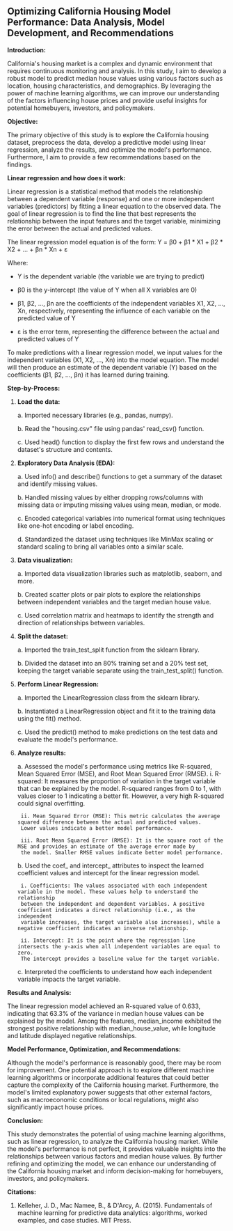 ## Optimizing California Housing Model Performance: Data Analysis, Model Development, and Recommendations

**Introduction:**

California's housing market is a complex and dynamic environment that requires continuous monitoring and analysis. In this study, I aim to develop a robust model to predict median house values using various factors such as location, housing characteristics, and demographics. By leveraging the power of machine learning algorithms, we can improve our understanding of the factors influencing house prices and provide useful insights for potential homebuyers, investors, and policymakers.

**Objective:**

The primary objective of this study is to explore the California housing dataset, preprocess the data, develop a predictive model using linear regression, analyze the results, and optimize the model's performance. Furthermore, I aim to provide a few recommendations based on the findings.

**Linear regression and how does it work:**

Linear regression is a statistical method that models the relationship between a dependent variable (response) and one or more independent variables (predictors) by fitting a linear equation to the observed data. The goal of linear regression is to find the line that best represents the relationship between the input features and the target variable, minimizing the error between the actual and predicted values.

The linear regression model equation is of the form:  Y = β0 + β1 * X1 + β2 * X2 + ... + βn * Xn + ε

Where:

* Y is the dependent variable (the variable we are trying to predict)

* β0 is the y-intercept (the value of Y when all X variables are 0)

* β1, β2, ..., βn are the coefficients of the independent variables X1, X2, ..., Xn, respectively, representing the influence of each variable on the predicted value of Y

* ε is the error term, representing the difference between the actual and predicted values of Y

To make predictions with a linear regression model, we input values for the independent variables (X1, X2, ..., Xn) into the model equation. The model will then produce an estimate of the dependent variable (Y) based on the coefficients (β1, β2, ..., βn) it has learned during training.

**Step-by-Process:**

1. **Load the data:**

    a. Imported necessary libraries (e.g., pandas, numpy).
    
    b. Read the "housing.csv" file using pandas' read_csv() function.
    
    c. Used head() function to display the first few rows and understand the dataset's structure and contents.
    
2. **Exploratory Data Analysis (EDA):**

    a. Used info() and describe() functions to get a summary of the dataset and identify missing values.
    
    b. Handled missing values by either dropping rows/columns with missing data or imputing missing values using mean, median, or mode.
    
    c. Encoded categorical variables into numerical format using techniques like one-hot encoding or label encoding.
    
    d. Standardized the dataset using techniques like MinMax scaling or standard scaling to bring all variables onto a similar scale.
    
3. **Data visualization:**

    a. Imported data visualization libraries such as matplotlib, seaborn, and more.
    
    b. Created scatter plots or pair plots to explore the relationships between independent variables and the target median house value.
    
    c. Used correlation matrix and heatmaps to identify the strength and direction of relationships between variables.
    
4. **Split the dataset:**

    a. Imported the train_test_split function from the sklearn library.
    
    b. Divided the dataset into an 80% training set and a 20% test set, keeping the target variable separate using the train_test_split()
    function.
    
5. **Perform Linear Regression:**

    a. Imported the LinearRegression class from the sklearn library.
    
    b. Instantiated a LinearRegression object and fit it to the training data using the fit() method.
    
    c. Used the predict() method to make predictions on the test data and evaluate the model's performance.
    
6. **Analyze results:**

    a. Assessed the model's performance using metrics like R-squared, Mean Squared Error (MSE), and Root Mean Squared Error (RMSE).
        i. R-squared: It measures the proportion of variation in the target variable that can be explained by the model. R-squared 
        ranges from 0 to 1, with values closer to 1 indicating a better fit. However, a very high R-squared could signal overfitting.
        
        ii. Mean Squared Error (MSE): This metric calculates the average squared difference between the actual and predicted values.
        Lower values indicate a better model performance.
        
        iii. Root Mean Squared Error (RMSE): It is the square root of the MSE and provides an estimate of the average error made by
        the model. Smaller RMSE values indicate better model performance.
 
    b. Used the coef_ and intercept_ attributes to inspect the learned coefficient values and intercept for the linear regression model.
    
        i. Coefficients: The values associated with each independent variable in the model. These values help to understand the relationship
        between the independent and dependent variables. A positive coefficient indicates a direct relationship (i.e., as the independent
        variable increases, the target variable also increases), while a negative coefficient indicates an inverse relationship.
        
        ii. Intercept: It is the point where the regression line intersects the y-axis when all independent variables are equal to zero.
        The intercept provides a baseline value for the target variable.
    
    c. Interpreted the coefficients to understand how each independent variable impacts the target variable.

**Results and Analysis:**

The linear regression model achieved an R-squared value of 0.633, indicating that 63.3% of the variance in median house values can be explained by the model. Among the features, median_income exhibited the strongest positive relationship with median_house_value, while longitude and latitude displayed negative relationships.

**Model Performance, Optimization, and Recommendations:**

Although the model's performance is reasonably good, there may be room for improvement. One potential approach is to explore different machine learning algorithms or incorporate additional features that could better capture the complexity of the California housing market. Furthermore, the model's limited explanatory power suggests that other external factors, such as macroeconomic conditions or local regulations, might also significantly impact house prices.

**Conclusion:**

This study demonstrates the potential of using machine learning algorithms, such as linear regression, to analyze the California housing market. While the model's performance is not perfect, it provides valuable insights into the relationships between various factors and median house values. By further refining and optimizing the model, we can enhance our understanding of the California housing market and inform decision-making for homebuyers, investors, and policymakers.

**Citations:**

1. Kelleher, J. D., Mac Namee, B., & D'Arcy, A. (2015). Fundamentals of machine learning for predictive data analytics: algorithms, worked examples, and case studies. MIT Press.
                
